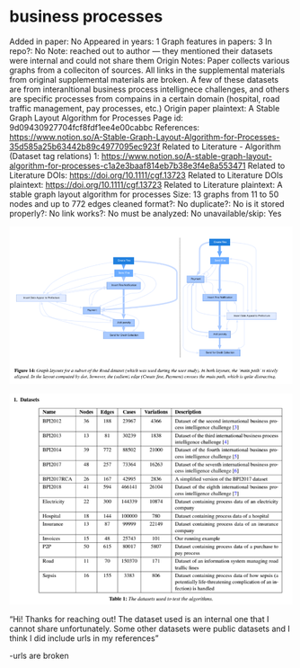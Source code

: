 # business processes

Added in paper: No
Appeared in years: 1
Graph features in papers: 3
In repo?: No
Note: reached out to author — they mentioned their datasets were internal and could not share them
Origin Notes: Paper collects various graphs from a colleciton of sources. All links in the supplemental materials from original supplemental materials are broken. A few of these datasets are from interanltional business process intellignece challenges, and others are specific processes from compains in a certain domain (hospital, road traffic management, pay processes, etc.)
Origin paper plaintext: A Stable Graph Layout Algorithm for Processes
Page id: 9d09430927704fcf8fdf1ee4e00cabbc
References: https://www.notion.so/A-Stable-Graph-Layout-Algorithm-for-Processes-35d585a25b63442b89c4977095ec923f
Related to Literature - Algorithm (Dataset tag relations) 1: https://www.notion.so/A-stable-graph-layout-algorithm-for-processes-c1a2e3baaf814eb7b38e3f4e8a553471
Related to Literature DOIs: https://doi.org/10.1111/cgf.13723
Related to Literature DOIs plaintext: https://doi.org/10.1111/cgf.13723
Related to Literature plaintext: A stable graph layout algorithm for processes
Size: 13 graphs from 11 to 50 nodes and up to 772 edges
cleaned format?: No
duplicate?: No
is it stored properly?: No
link works?: No
must be analyzed: No
unavailable/skip: Yes

![Untitled](business%20processes%209d09430927704fcf8fdf1ee4e00cabbc/Untitled.png)

![Untitled](business%20processes%209d09430927704fcf8fdf1ee4e00cabbc/Untitled%201.png)

“Hi! Thanks for reaching out! The dataset used is an internal one that I cannot share unfortunately. Some other datasets were public datasets and I think I did include urls in my references” 

-urls are broken